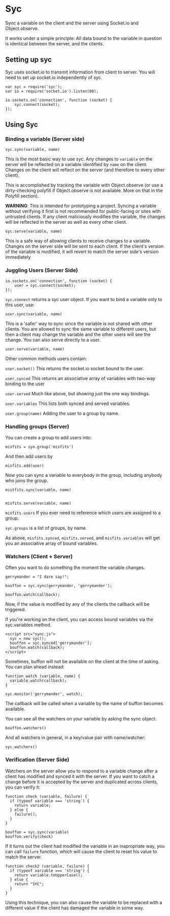 Syc
===

Sync a variable on the client and the server using Socket.io and Object.observe.

It works under a simple principle: All data bound to the variable in question is identical between the server, and the clients.

## Setting up syc

Syc uses socket.io to transmit information from client to server. You will need to set up socket.io independently of syc.

    var syc = require('syc');
    var io = require('socket.io').listen(80);

    io.sockets.on('connection', function (socket) {
        syc.connect(socket);
    });

## Using Syc

### Binding a variable (Server side)

    syc.sync(variable, name)

This is the most basic way to use syc. Any changes to `variable` on the server will be reflected on a variable identified by `name` on the client. Changes on the client will reflect on the server (and therefore to every other client).

This is accomplished by tracking the variable with Object.observe (or use a dirty-checking polyfill if Object.observe is not available. More on that in the Polyfill section).

**WARNING**: This is intended for prototyping a project. Syncing a variable without verifying it first is not recommended for public-facing or sites with untrusted clients. If any client maliciously modifies the variable, the changes will be reflected in the server as well as every other client.

    syc.serve(variable, name)
    
This is a safe way of allowing clients to receive changes to a variable. Changes on the server side will be sent to each client. If the client's version of the variable is modified, it will revert to match the server side's version immediately

### Juggling Users (Server Side)

    io.sockets.on('connection', function (socket) {
        user = syc.connect(socket);
    });

`syc.connect` returns a syc user object. If you want to bind a variable only to this user, use:

    user.sync(variable, name)

This is a 'safer' way to sync since the variable is not shared with other clients. You are allowed to sync the same variable to different users, but then a client may change the variable and the other users will see the change. You can also serve directly to a user.

    user.serve(variable, name)

Other common methods users contain: 

`user.socket()` This returns the socket.io socket bound to the user.

`user.synced` This returns an associative array of variables with two-way binding to the user

`user.served` Much like above, but showing just the one way bindings.

`user.variables` This lists both synced and served variables.

`user.group(name)` Adding the user to a group by name.

### Handling groups (Server)

You can create a group to add users into:

    misfits = syn.group('misfits')

And then add users by

    misfits.add(user)

Now you can sync a variable to everybody in the group, including anybody who joins the group.

    mistfits.sync(variable, name) 
    
    
    misfits.serve(variable, name)
    
`misfits.users` If you ever need to reference which users are assigned to a group.

`syc.groups` is a list of groups, by name.

As above, `misfits.synced`, `misfits.served`, and `misfits.variables` will get you an associative array of bound variables.


### Watchers (Client + Server)

Often you want to do something the moment the variable changes.

    gerrymander = "I dare say!";
    
    bouffon = syc.sync(gerrymander, 'gerrymander');
    
    bouffon.watch(callback);
    
Now, if the value is modified by any of the clients the callback will be triggered. 


If you're working on the client, you can access bound variables via the syc.variables method.

    <script src="sync.js">
      syc = new syc();
      bouffon = syc.synced['gerrymander'];
      bouffon.watch(callback);
    </script>


Sometimes, buffon will not be available on the client at the time of asking. You can plan ahead instead:

    function watch (variable, name) { 
      variable.watch(callback);
    }
    
    syc.monitor('gerrymander', watch);

The callback will be called when a variable by the name of buffon becomes available. 

You can see all the watchers on your variable by asking the sync object.

    bouffon.watchers()
    
And all watchers in general, in a key/value pair with name/watcher:

    syc.watchers()


### Verification (Server Side)

Watchers on the server allow you to respond to a variable change after a client has modified and synced it with the server. If you want to catch a change before it is accepted by the server and duplicated across clients, you can verify it:

    function check (variable, failure) {
      if (typeof variable === 'string') {
        return variable;
      } else { 
        failure();
      }
    }
    
    bouffon = syc.sync(variable)
    bouffon.verify(check)
   
If it turns out the client had modified the variable in an inapropriate way, you can call `failure` function, which will cause the client to reset his value to match the server.

    function check2 (variable, failure) {
      if (typeof variable === 'string') {
        return variable.toUpperCase();
      } else {
        return "SYC";
      }
    }
    
Using this technique, you can also cause the variable to be replaced with a different value if the client has damaged the variable in some way.
